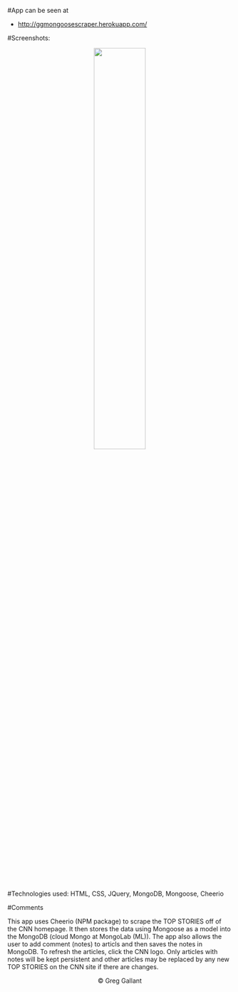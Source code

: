 #App can be seen at
- http://ggmongoosescraper.herokuapp.com/

#Screenshots:
<p align="center">
<span>
<img src="https://github.com/gsgallant/screenshots/blob/master/mongoosescraper/Screen%20Shot%202016-06-03%20at%2010.25.29%20PM.png" width="48%" height="auto"/>

</span>
</p>

#Technologies used:
HTML, CSS, JQuery, MongoDB, Mongoose, Cheerio


#Comments

This app uses Cheerio (NPM package) to scrape the TOP STORIES off of the CNN homepage.
It then stores the data using Mongoose as a model into the MongoDB (cloud Mongo at MongoLab (ML)).  The app also allows the user to add comment (notes) to articls and then saves the notes in MongoDB.  To refresh the articles, click the CNN logo.  Only articles with notes will be kept persistent and other articles may be replaced by any new TOP STORIES on the CNN site if there are changes.

<p align="center">
&copy; Greg Gallant
</p>

